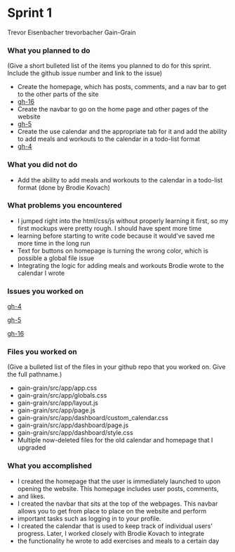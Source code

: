 # Sprint 1

Trevor Eisenbacher
trevorbacher
Gain-Grain

### What you planned to do
(Give a short bulleted list of the items you planned to do for this sprint. Include the github issue number and link to the issue)
* Create the homepage, which has posts, comments, and a nav bar to get to the other parts of the site
* [gh-16](https://github.com/utk-cs340-fall24/Gain-Grain/issues/16)
* Create the navbar to go on the home page and other pages of the website
* [gh-5](https://github.com/utk-cs340-fall24/Gain-Grain/issues/5)
* Create the use calendar and the appropriate tab for it and add the ability to add meals and workouts to the calendar in a todo-list format
* [gh-4](https://github.com/utk-cs340-fall24/Gain-Grain/issues/4)

### What you did not do
* Add the ability to add meals and workouts to the calendar in a todo-list format (done by Brodie Kovach)

### What problems you encountered
* I jumped right into the html/css/js without properly learning it first, so my first mockups were pretty rough. I should have spent more time
* learning before starting to write code because it would've saved me more time in the long run
* Text for buttons on homepage is turning the wrong color, which is possible a global file issue
* Integrating the logic for adding meals and workouts Brodie wrote to the calendar I wrote

### Issues you worked on
[gh-4](https://github.com/utk-cs340-fall24/Gain-Grain/issues/4)

[gh-5](https://github.com/utk-cs340-fall24/Gain-Grain/issues/5)

[gh-16](https://github.com/utk-cs340-fall24/Gain-Grain/issues/16)

### Files you worked on
(Give a bulleted list of the files in your github repo that you worked on. Give the full pathname.)
* gain-grain/src/app/app.css
* gain-grain/src/app/globals.css
* gain-grain/src/app/layout.js
* gain-grain/src/app/page.js
* gain-grain/src/app/dashboard/custom_calendar.css
* gain-grain/src/app/dashboard/page.js
* gain-grain/src/app/dashboard/style.css
* Multiple now-deleted files for the old calendar and homepage that I upgraded

### What you accomplished
* I created the homepage that the user is immediately launched to upon opening the website. This homepage includes user posts, comments,
* and likes.
* I created the navbar that sits at the top of the webpages. This navbar allows you to get from place to place on the website and perform
* important tasks such as logging in to your profile.
* I created the calendar that is used to keep track of individual users' progress. Later, I worked closely with Brodie Kovach to integrate
* the functionality he wrote to add exercises and meals to a certain day
